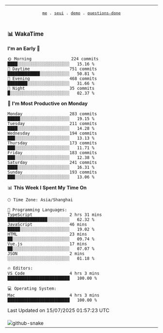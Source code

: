 
<div align="center">

<table>
<tr><td>
  <p align="center">
  <samp>
    <a href="https://github.com/seaeam/seaeam">me</a> .
    <a href="https://github.com/SeaMmMm/se-element">seui</a> .
    <a href="https://github.com/seaeam/project-demo">demo</a> .
    <a href="https://github.com/506-FETL/one-question-per-day">questions-done</a>
    
  </samp>
    </p>
</td></tr>

<tr><td>

### 📊 WakaTime

<!--START_SECTION:waka-->
**I'm an Early 🐤** 

```text
🌞 Morning                224 commits         ████░░░░░░░░░░░░░░░░░░░░░   15.16 % 
🌆 Daytime                751 commits         █████████████░░░░░░░░░░░░   50.81 % 
🌃 Evening                468 commits         ████████░░░░░░░░░░░░░░░░░   31.66 % 
🌙 Night                  35 commits          █░░░░░░░░░░░░░░░░░░░░░░░░   02.37 % 
```
📅 **I'm Most Productive on Monday** 

```text
Monday                   283 commits         █████░░░░░░░░░░░░░░░░░░░░   19.15 % 
Tuesday                  211 commits         ████░░░░░░░░░░░░░░░░░░░░░   14.28 % 
Wednesday                194 commits         ███░░░░░░░░░░░░░░░░░░░░░░   13.13 % 
Thursday                 173 commits         ███░░░░░░░░░░░░░░░░░░░░░░   11.71 % 
Friday                   183 commits         ███░░░░░░░░░░░░░░░░░░░░░░   12.38 % 
Saturday                 241 commits         ████░░░░░░░░░░░░░░░░░░░░░   16.31 % 
Sunday                   193 commits         ███░░░░░░░░░░░░░░░░░░░░░░   13.06 % 
```


📊 **This Week I Spent My Time On** 

```text
🕑︎ Time Zone: Asia/Shanghai

💬 Programming Languages: 
TypeScript               2 hrs 31 mins       ████████████████░░░░░░░░░   62.32 % 
JavaScript               46 mins             █████░░░░░░░░░░░░░░░░░░░░   19.02 % 
HTML                     23 mins             ██░░░░░░░░░░░░░░░░░░░░░░░   09.74 % 
Vue.js                   17 mins             ██░░░░░░░░░░░░░░░░░░░░░░░   07.07 % 
JSON                     2 mins              ░░░░░░░░░░░░░░░░░░░░░░░░░   01.18 % 

🔥 Editors: 
VS Code                  4 hrs 3 mins        █████████████████████████   100.00 % 

💻 Operating System: 
Mac                      4 hrs 3 mins        █████████████████████████   100.00 % 
```


 Last Updated on 15/07/2025 01:57:23 UTC
<!--END_SECTION:waka-->
</td></tr>

<tr><td>
  <img alt="github-snake" src="profile-snake-contrib/github-user-contribution.svg"/>
</td></tr>

</table>
